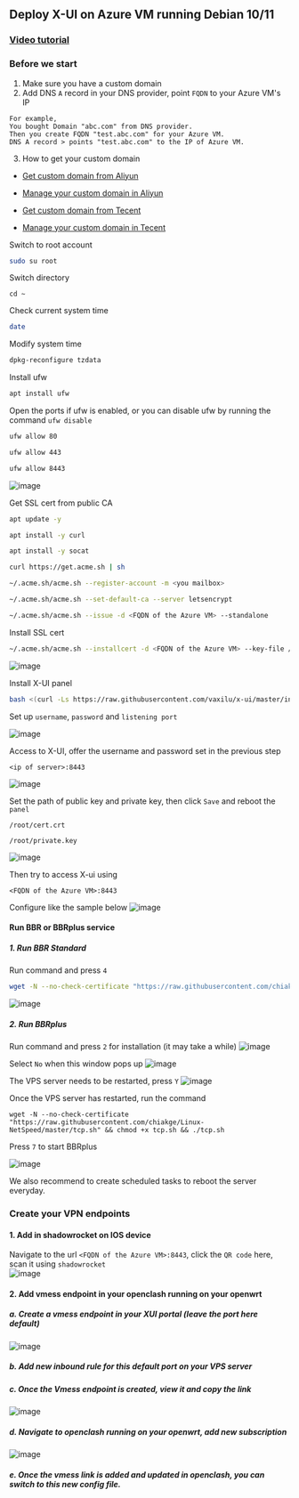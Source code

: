 ## Deploy X-UI on Azure VM running Debian 10/11
### [Video tutorial](https://www.youtube.com/watch?v=KGy4OMl02u8)
### Before we start
1. Make sure you have a custom domain
2. Add DNS `A` record in your DNS provider, point `FQDN` to your Azure VM's IP
```
For example,
You bought Domain "abc.com" from DNS provider.
Then you create FQDN "test.abc.com" for your Azure VM.
DNS A record > points "test.abc.com" to the IP of Azure VM.
```
3. How to get your custom domain
* [Get custom domain from Aliyun](https://wanwang.aliyun.com/domain/)

* [Manage your custom domain in Aliyun](https://account.aliyun.com/login/login.htm?oauth_callback=http%3A%2F%2Fdc.console.aliyun.com%2Fnext%2Findex%3Fspm%3D5176.2020520207.recommends.ddomain.606c4c12SpdlTJ#/domain/list/all-domain)

* [Get custom domain from Tecent](https://cloud.tencent.com/act/pro/domain_sales?fromSource=gwzcw.6927084.6927084.6927084&utm_medium=cpc&utm_id=gwzcw.6927084.6927084.6927084&bd_vid=11313871833741623980)

* [Manage your custom domain in Tecent](https://cloud.tencent.com/login?s_url=https%3A%2F%2Fconsole.cloud.tencent.com%2Flighthouse%2Fdomain%2Findex%3Frid%3D1)

Switch to root account
```sh
sudo su root
```
Switch directory
```
cd ~
```
Check current system time
```sh
date
```
Modify system time
```sh
dpkg-reconfigure tzdata
```
Install ufw
```sh
apt install ufw
```
Open the ports if ufw is enabled, or you can disable ufw by running the command `ufw disable`
```sh
ufw allow 80
```
```sh
ufw allow 443
```
```sh
ufw allow 8443
```
![image](https://user-images.githubusercontent.com/96930989/212443335-8194e2e2-fb4c-4be4-b74f-4759f2c7c98f.png)

Get SSL cert from public CA
```sh
apt update -y 
```
```sh
apt install -y curl
```
```sh
apt install -y socat
```
```sh
curl https://get.acme.sh | sh
```
```sh
~/.acme.sh/acme.sh --register-account -m <you mailbox>
```
```sh
~/.acme.sh/acme.sh --set-default-ca --server letsencrypt
```
```sh
~/.acme.sh/acme.sh --issue -d <FQDN of the Azure VM> --standalone
```
Install SSL cert
```sh
~/.acme.sh/acme.sh --installcert -d <FQDN of the Azure VM> --key-file /root/private.key --fullchain-file /root/cert.crt
```
![image](https://user-images.githubusercontent.com/96930989/212327231-b8766022-617a-482f-b3bc-95f81c659e88.png)

Install X-UI panel
```sh
bash <(curl -Ls https://raw.githubusercontent.com/vaxilu/x-ui/master/install.sh)
```

Set up `username`, `password` and `listening port`

![image](https://user-images.githubusercontent.com/96930989/212327935-56c2162b-742c-4c4c-95ac-5a2146c5a14b.png)

Access to X-UI, offer the username and password set in the previous step
```
<ip of server>:8443
```
![image](https://user-images.githubusercontent.com/96930989/212440977-51d1124d-9bc4-470a-8799-2b86ecd82a7d.png)

Set the path of public key and private key, then click `Save` and reboot the `panel`
```
/root/cert.crt
```
```
/root/private.key
```
![image](https://user-images.githubusercontent.com/96930989/212328792-eb065394-170f-4968-b836-beb003feb096.png)

Then try to access X-ui using
```
<FQDN of the Azure VM>:8443
```
Configure like the sample below
![image](https://user-images.githubusercontent.com/96930989/212330149-419f8db5-eb3f-4346-8b26-1448003ea54e.png)

#### Run BBR or BBRplus service
##### 1. Run BBR Standard
Run command and press `4`
```sh
wget -N --no-check-certificate "https://raw.githubusercontent.com/chiakge/Linux-NetSpeed/master/tcp.sh" && chmod +x tcp.sh && ./tcp.sh
```
![image](https://user-images.githubusercontent.com/96930989/212890569-fd3fabf8-0104-4c69-a2c8-b8cf1d3bcf14.png)

##### 2. Run BBRplus
Run command and press `2` for installation (it may take a while)
![image](https://user-images.githubusercontent.com/96930989/220104822-261d9440-98c8-4815-96d9-6f93cb4d628b.png)

Select `No` when this window pops up
![image](https://user-images.githubusercontent.com/96930989/220105303-51826c65-55b9-4125-92a0-fa11cf78fab3.png)

The VPS server needs to be restarted, press `Y`
![image](https://user-images.githubusercontent.com/96930989/220105537-d6a49a85-423f-4079-82ad-511031829ea6.png)

Once the VPS server has restarted, run the command
```
wget -N --no-check-certificate "https://raw.githubusercontent.com/chiakge/Linux-NetSpeed/master/tcp.sh" && chmod +x tcp.sh && ./tcp.sh
```

Press `7` to start BBRplus

![image](https://user-images.githubusercontent.com/96930989/220106727-9237e8ed-48d2-4789-8a7f-c9d87f4a1b82.png)

We also recommend to create scheduled tasks to reboot the server everyday.

### Create your VPN endpoints
#### 1. Add in shadowrocket on IOS device
Navigate to the url `<FQDN of the Azure VM>:8443`, click the `QR code` here, scan it using `shadowrocket`  
![image](https://user-images.githubusercontent.com/96930989/212442184-bbd4f329-f7d0-42c6-a286-f36f33ccca8d.png)

#### 2. Add vmess endpoint in your openclash running on your openwrt
##### a. Create a vmess endpoint in your XUI portal (leave the port here default)
![image](https://user-images.githubusercontent.com/96930989/226164987-7b25227d-c06a-468c-9ba7-e431701a85e9.png)
##### b. Add new inbound rule for this default port on your VPS server
##### c. Once the Vmess endpoint is created, view it and copy the link
![image](https://user-images.githubusercontent.com/96930989/226165026-3b68c0e6-c587-44bb-9186-43d08f1815ec.png)
##### d. Navigate to openclash running on your openwrt, add new subscription
![image](https://user-images.githubusercontent.com/96930989/226165109-8109734b-a574-48b6-9a15-fab16fb9d2dd.png)
##### e. Once the vmess link is added and updated in openclash, you can switch to this new config file.

